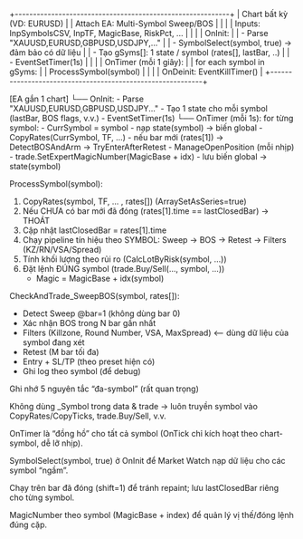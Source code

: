 +-----------------------------------------------------------+
|                    Chart bất kỳ (VD: EURUSD)              |
|  Attach EA: Multi-Symbol Sweep/BOS                        |
|                                                           |
|  Inputs: InpSymbolsCSV, InpTF, MagicBase, RiskPct, ...    |
|                                                           |
|  OnInit:                                                  |
|    - Parse "XAUUSD,EURUSD,GBPUSD,USDJPY,..."              |
|    - SymbolSelect(symbol, true)  -> đảm bảo có dữ liệu    |
|    - Tạo gSyms[]: 1 state / symbol (rates[], lastBar, ..) |
|    - EventSetTimer(1s)                                    |
|                                                           |
|  OnTimer (mỗi 1 giây):                                    |
|    for each symbol in gSyms:                              |
|       ProcessSymbol(symbol)                               |
|                                                           |
|  OnDeinit: EventKillTimer()                               |
+-----------------------------------------------------------+

[EA gắn 1 chart] 
   └── OnInit:
        - Parse "XAUUSD,EURUSD,GBPUSD,USDJPY..."
        - Tạo 1 state cho mỗi symbol (lastBar, BOS flags, v.v.)
        - EventSetTimer(1s)
   └── OnTimer (mỗi 1s):
        for từng symbol:
           - CurrSymbol = symbol
           - nạp state(symbol) → biến global
           - CopyRates(CurrSymbol, TF, ...)
           - nếu bar mới (rates[1]) → DetectBOSAndArm → TryEnterAfterRetest
           - ManageOpenPosition (mỗi nhịp)
           - trade.SetExpertMagicNumber(MagicBase + idx)
           - lưu biến global → state(symbol)


ProcessSymbol(symbol):
  1) CopyRates(symbol, TF, ... , rates[])  (ArraySetAsSeries=true)
  2) Nếu CHƯA có bar mới đã đóng (rates[1].time == lastClosedBar) -> THOÁT
  3) Cập nhật lastClosedBar = rates[1].time
  4) Chạy pipeline tín hiệu theo SYMBOL:
        Sweep  -> BOS -> Retest -> Filters (KZ/RN/VSA/Spread)
  5) Tính khối lượng theo rủi ro (CalcLotByRisk(symbol, ...))
  6) Đặt lệnh ĐÚNG symbol (trade.Buy/Sell(..., symbol, ...))
        + Magic = MagicBase + idx(symbol)


CheckAndTrade_SweepBOS(symbol, rates[]):
  - Detect Sweep @bar=1 (không dùng bar 0)
  - Xác nhận BOS trong N bar gần nhất
  - Filters (Killzone, Round Number, VSA, MaxSpread)  <-- dùng dữ liệu của symbol đang xét
  - Retest (M bar tối đa)
  - Entry + SL/TP  (theo preset hiện có)
  - Ghi log theo symbol (để debug)

Ghi nhớ 5 nguyên tắc “đa-symbol” (rất quan trọng)

Không dùng _Symbol trong data & trade → luôn truyền symbol vào CopyRates/CopyTicks, trade.Buy/Sell, v.v.

OnTimer là “đồng hồ” cho tất cả symbol (OnTick chỉ kích hoạt theo chart-symbol, dễ lỡ nhịp).

SymbolSelect(symbol, true) ở OnInit để Market Watch nạp dữ liệu cho các symbol “ngầm”.

Chạy trên bar đã đóng (shift=1) để tránh repaint; lưu lastClosedBar riêng cho từng symbol.

MagicNumber theo symbol (MagicBase + index) để quản lý vị thế/đóng lệnh đúng cặp.